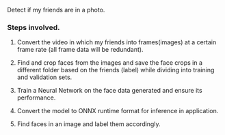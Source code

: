 Detect if my friends are in a photo.

### Steps involved.

1. Convert the video in which my friends into frames(images) at a certain frame rate (all frame data will be redundant).

2. Find and crop faces from the images and save the face crops in a different folder based on the friends (label) while dividing into training and validation sets.

3. Train a Neural Network on the face data generated and ensure its performance.

4. Convert the model to ONNX runtime format for inference in application.

5. Find faces in an image and label them accordingly.
